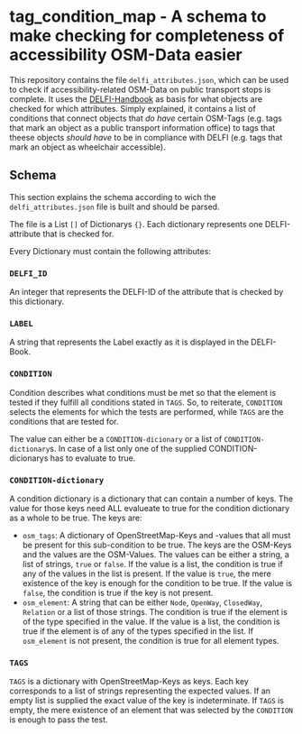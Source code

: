 # tag_condition_map - A schema to make checking for completeness of accessibility OSM-Data easier

This repository contains the file `delfi_attributes.json`, which can be used to check if accessibility-related OSM-Data on public transport stops is complete. It uses the [DELFI-Handbook](https://www.delfi.de/media/delfi_handbuch_barrierefreie_reiseketten_1._auflage_mai_2018.pdf) as basis for what objects are checked for which attributes. Simply explained, it contains a list of conditions that connect objects that _do have_ certain OSM-Tags (e.g. tags that mark an object as a public transport information office) to tags that theese objects _should have_ to be in compliance with DELFI (e.g. tags that mark an object as wheelchair accessible).

## Schema
This section explains the schema according to wich the `delfi_attributes.json` file is built and should be parsed.

The file is a List `[]` of Dictionarys `{}`. Each dictionary represents one DELFI-attribute that is checked for.

Every Dictionary must contain the following attributes:

### `DELFI_ID`

An integer that represents the DELFI-ID of the attribute that is checked by this dictionary. 


### `LABEL`

A string that represents the Label exactly as it is displayed in the DELFI-Book.

### `CONDITION`

Condition describes what conditions must be met so that the element is tested if they fulfill all conditions stated in `TAGS`. So, to reiterate, `CONDITION` selects the elements for which the tests are performed, while `TAGS` are the conditions that are tested for.

The value can either be a `CONDITION-dicionary` or a list of `CONDITION-dictionary`s. In case of a list only one of the supplied CONDITION-dicionarys has to evaluate to true.


### `CONDITION-dictionary`

A condition dictionary is a dictionary that can contain a number of keys. The value for those keys need ALL evalueate to true for the condition dictionary as a whole to be true. The keys are:
* `osm_tags`: A dictionary of OpenStreetMap-Keys and -values that all must be present for this sub-condition to be true. The keys are the OSM-Keys and the values are the OSM-Values. The values can be either a string, a list of strings, `true` or `false`. If the value is a list, the condition is true if any of the values in the list is present. If the value is `true`, the mere existence of the key is enough for the condition to be true. If the value is `false`, the condition is true if the key is not present.
* `osm_element`: A string that can be either `Node`, `OpenWay`, `ClosedWay`, `Relation` or a list of those strings. The condition is true if the element is of the type specified in the value. If the value is a list, the condition is true if the element is of any of the types specified in the list. If `osm_element` is not present, the condition is true for all element types.

### `TAGS`

`TAGS` is a dictionary with OpenStreetMap-Keys as keys. Each key corresponds to a list of strings representing the expected values. If an empty list is supplied the exact value of the key is indeterminate. If `TAGS` is empty, the mere existence of an element that was selected by the `CONDITION` is enough to pass the test.
